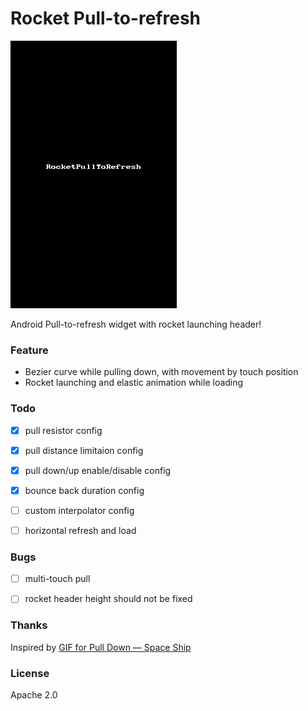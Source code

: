# Rocket Pull-to-refresh

![screen-shot](./rocket-pull-to-refresh.gif)


Android Pull-to-refresh widget with rocket launching header!


### Feature

* Bezier curve while pulling down, with movement by touch position
* Rocket launching and elastic animation while loading


### Todo

* [x] pull resistor config
* [x] pull distance limitaion config
* [x] pull down/up enable/disable config
* [x] bounce back duration config
* [ ] custom interpolator config
* [ ] horizontal refresh and load


### Bugs

* [ ] multi-touch pull
* [ ] rocket header height should not be fixed


### Thanks

Inspired by [GIF for Pull Down — Space Ship](https://dribbble.com/shots/2101933-GIF-for-Pull-Down-Space-Ship)


### License

Apache 2.0
